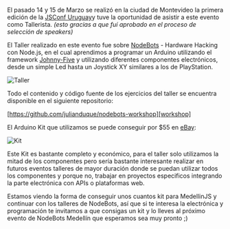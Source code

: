 El pasado 14 y 15 de Marzo se realizó en la ciudad de Montevideo la primera edición de la [JSConf Uruguay][jsconfuy]y tuve la oportunidad de asistir a este evento como Tallerista. *(esto gracias a que fuí aprobado en el proceso de selección de speakers)*

<!-- more -->

El Taller realizado en este evento fue sobre [NodeBots][nodebots] - Hardware Hacking con Node.js, en el cual aprendimos a programar un Arduino utilizando el framework [Johnny-Five][johnny-five] y utilizando diferentes componentes electrónicos, desde un simple Led hasta un Joystick XY similares a los de PlayStation.

![Taller](http://i.imgur.com/tbWZQMj.jpg)

Todo el contenido y código fuente de los ejercicios del taller se encuentra disponible en el siguiente repositorio:

[https://github.com/julianduque/nodebots-workshop][workshop]

El Arduino Kit que utilizamos se puede conseguir por $55 en [eBay][arduino-kit]:

![Kit](http://i.imgur.com/rPGg7qw.jpg)

Este Kit es bastante completo y económico, para el taller solo utilizamos la mitad de los componentes pero sería bastante interesante realizar en futuros eventos talleres de mayor duración donde se puedan utilizar todos los componentes y porque no, trabajar en proyectos especificos integrando la parte electrónica con APIs o plataformas web.

Estamos viendo la forma de conseguir unos cuantos kit para MedellinJS y continuar con los talleres de NodeBots, así que si te interesa la electrónica y programación te invitamos a que consigas un kit y lo lleves al próximo evento de NodeBots Medellín que esperamos sea muy pronto ;)

[nodebots]: http://nodebots.io
[johnny-five]: https://github.com/rwaldron/johnny-five
[workshop]: https://github.com/julianduque/nodebots-workshop
[jsconfuy]: http://jsconf.uy/
[arduino-kit]: http://www.ebay.com/itm/UNO-R3-Starter-Kit-1602-LCD-Servo-Dot-Matrix-Breadboard-LED-Resistor-for-Arduino-/151183574145?ssPageName=ADME:L:OC:US:3160
